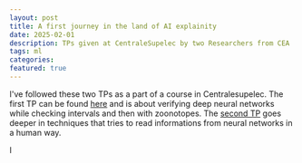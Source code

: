 ```yaml
---
layout: post
title: A first journey in the land of AI explainity
date: 2025-02-01
description: TPs given at CentraleSupelec by two Researchers from CEA
tags: ml
categories:
featured: true
---
```


I've followed these two TPs as a part of a course in Centralesupelec. 
The first TP can be found [here](https://git.frama-c.com/teaching/tutorial-ai-verification) and is about verifying deep neural networks while checking intervals and then with zoonotopes.
The [second TP](https://laiser.frama-c.com/laiser-websites/xai-ecai24/) goes deeper in techniques that tries to read informations from neural networks in a human way.

I
